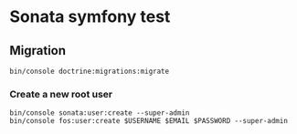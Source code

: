 # Sonata symfony test
## Migration
    bin/console doctrine:migrations:migrate

### Create a new root user
    bin/console sonata:user:create --super-admin
    bin/console fos:user:create $USERNAME $EMAIL $PASSWORD --super-admin
